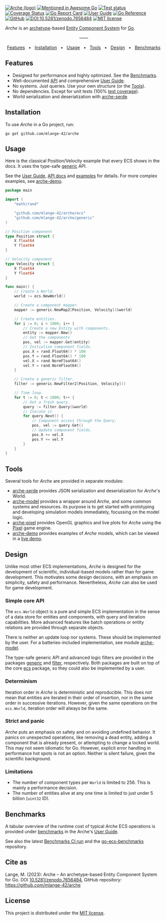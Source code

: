 [![Arche (logo)](https://user-images.githubusercontent.com/44003176/236701164-28178d13-7e52-4449-baa4-41b764183cbd.png)](https://github.com/mlange-42/arche)
[![Mentioned in Awesome Go](https://awesome.re/mentioned-badge.svg)](https://github.com/avelino/awesome-go)
[![Test status](https://img.shields.io/github/actions/workflow/status/mlange-42/arche/tests.yml?branch=main&label=Tests&logo=github)](https://github.com/mlange-42/arche/actions/workflows/tests.yml)
[![Coverage Status](https://img.shields.io/coverallsCoverage/github/mlange-42/arche?logo=coveralls)](https://badge.coveralls.io/github/mlange-42/arche?branch=main)
[![Go Report Card](https://goreportcard.com/badge/github.com/mlange-42/arche)](https://goreportcard.com/report/github.com/mlange-42/arche)
[![User Guide](https://img.shields.io/badge/user_guide-%23007D9C?logo=go&logoColor=white&labelColor=gray)](https://mlange-42.github.io/arche/)
[![Go Reference](https://img.shields.io/badge/reference-%23007D9C?logo=go&logoColor=white&labelColor=gray)](https://pkg.go.dev/github.com/mlange-42/arche)
[![GitHub](https://img.shields.io/badge/github-repo-blue?logo=github)](https://github.com/mlange-42/arche)
[![DOI:10.5281/zenodo.7656484](https://img.shields.io/badge/10.5281%2Fzenodo.7656484-blue?label=doi)](https://doi.org/10.5281/zenodo.7656484)
[![MIT license](https://img.shields.io/badge/MIT-brightgreen?label=license)](https://github.com/mlange-42/arche/blob/main/LICENSE)

*Arche* is an [archetype](https://mlange-42.github.io/arche/background/architecture/)-based [Entity Component System](https://en.wikipedia.org/wiki/Entity_component_system) for [Go](https://go.dev/).

<div align="center" width="100%">

&mdash;&mdash;

[Features](#features) &nbsp; &bull; &nbsp; [Installation](#installation) &nbsp; &bull; &nbsp; [Usage](#usage) &nbsp; &bull; &nbsp; [Tools](#tools) &nbsp; &bull; &nbsp; [Design](#design) &nbsp; &bull; &nbsp; [Benchmarks](#benchmarks)
</div>

## Features

* Designed for performance and highly optimized. See the [Benchmarks](#benchmarks).
* Well-documented [API](https://pkg.go.dev/github.com/mlange-42/arche) and comprehensive [User Guide](https://mlange-42.github.io/arche/).
* No systems. Just queries. Use your own structure (or the [Tools](#tools)).
* No dependencies. Except for unit tests (100% [test coverage](https://coveralls.io/github/mlange-42/arche)).
* World serialization and deserialization with [arche-serde](https://github.com/mlange-42/arche-serde).

## Installation

To use *Arche* in a Go project, run:

```shell
go get github.com/mlange-42/arche
```

## Usage

Here is the classical Position/Velocity example that every ECS shows in the docs.
It uses the type-safe [generic](https://pkg.go.dev/github.com/mlange-42/arche/generic) API.

See the [User Guide](https://mlange-42.github.io/arche/), [API docs](https://pkg.go.dev/github.com/mlange-42/arche) and
[examples](https://github.com/mlange-42/arche/tree/main/_examples) for details.
For more complex examples, see [arche-demo](https://github.com/mlange-42/arche-demo).

```go
package main

import (
	"math/rand"

	"github.com/mlange-42/arche/ecs"
	"github.com/mlange-42/arche/generic"
)

// Position component
type Position struct {
	X float64
	Y float64
}

// Velocity component
type Velocity struct {
	X float64
	Y float64
}

func main() {
	// Create a World.
	world := ecs.NewWorld()

	// Create a component mapper.
	mapper := generic.NewMap2[Position, Velocity](&world)

	// Create entities.
	for i := 0; i < 1000; i++ {
		// Create a new Entity with components.
		entity := mapper.New()
		// Get the components
		pos, vel := mapper.Get(entity)
		// Initialize component fields.
		pos.X = rand.Float64() * 100
		pos.Y = rand.Float64() * 100
		vel.X = rand.NormFloat64()
		vel.Y = rand.NormFloat64()
	}

	// Create a generic filter.
	filter := generic.NewFilter2[Position, Velocity]()

	// Time loop.
	for t := 0; t < 1000; t++ {
		// Get a fresh query.
		query := filter.Query(&world)
		// Iterate it
		for query.Next() {
			// Component access through the Query.
			pos, vel := query.Get()
			// Update component fields.
			pos.X += vel.X
			pos.Y += vel.Y
		}
	}
}
```

## Tools

Several tools for *Arche* are provided in separate modules:

* [arche-serde](https://github.com/mlange-42/arche-serde) provides JSON serialization and deserialization for *Arche*'s World.
* [arche-model](https://github.com/mlange-42/arche-model) provides a wrapper around *Arche*, and some common systems and resources.
its purpose is to get started with prototyping and developing simulation models immediately, focussing on the model logic.
* [arche-pixel](https://github.com/mlange-42/arche-pixel) provides OpenGL graphics and live plots for *Arche* using the [Pixel](https://github.com/gopxl/pixel) game engine.
* [arche-demo](https://github.com/mlange-42/arche-demo) provides examples of *Arche* models, which can be viewed in a [live demo](https://mlange-42.github.io/arche-demo/).

## Design

Unlike most other ECS implementations, *Arche* is designed for the development of scientific,
individual-based models rather than for game development.
This motivates some design decisions, with an emphasis on simplicity, safety and performance.
Nevertheless, *Arche* can also be used for game development.

### Simple core API

The `ecs.World` object is a pure and simple ECS implementation in the sense of a data store
for entities and components, with query and iteration capabilities.
More advanced features like batch operations or entity relations are provided through separate objects.

There is neither an update loop nor systems.
These should be implemented by the user.
For a batteries-included implementation, see module [arche-model](https://github.com/mlange-42/arche-model).

The type-safe generic API and advanced logic filters are provided in the packages
[generic](https://pkg.go.dev/github.com/mlange-42/arche/generic) and
[filter](https://pkg.go.dev/github.com/mlange-42/arche/filter), respectively.
Both packages are built on top of the core [ecs](https://pkg.go.dev/github.com/mlange-42/arche/ecs) package, so they could also be implemented by a user.

### Determinism

Iteration order in *Arche* is deterministic and reproducible.
This does not mean that entities are iterated in their order of insertion, nor in the same order in successive iterations.
However, given the same operations on the `ecs.World`, iteration order will always be the same.

### Strict and panic

*Arche* puts an emphasis on safety and on avoiding undefined behavior.
It panics on unexpected operations, like removing a dead entity,
adding a component that is already present, or attempting to change a locked world.
This may not seem idiomatic for Go.
However, explicit error handling in performance hot spots is not an option.
Neither is silent failure, given the scientific background.

### Limitations

* The number of component types per `World` is limited to 256. This is mainly a performance decision.
* The number of entities alive at any one time is limited to just under 5 billion (`uint32` ID).

## Benchmarks

A tabular overview of the runtime cost of typical *Arche* ECS operations is provided under [benchmarks](https://mlange-42.github.io/arche/background/benchmarks/) in the Arche's [User Guide](https://mlange-42.github.io/arche/).

See also the latest [Benchmarks CI run](https://github.com/mlange-42/arche/actions/workflows/benchmarks.yml)
and the [go-ecs-benchmarks](https://github.com/mlange-42/go-ecs-benchmarks) repository.

## Cite as

Lange, M. (2023): Arche &ndash; An archetype-based Entity Component System for Go. DOI [10.5281/zenodo.7656484](https://doi.org/10.5281/zenodo.7656484),  GitHub repository: https://github.com/mlange-42/arche

## License

This project is distributed under the [MIT license](./LICENSE).
